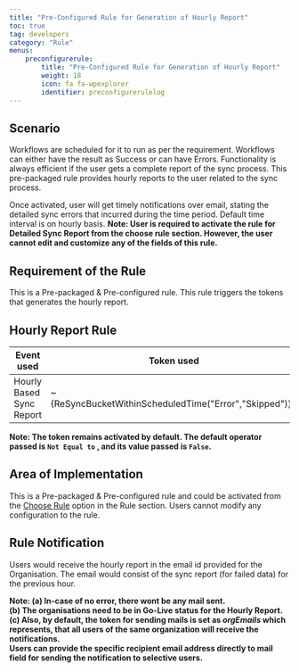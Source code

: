 ```yaml
---
title: "Pre-Configured Rule for Generation of Hourly Report"
toc: true
tag: developers
category: "Rule"
menus: 
    preconfigurerule:
        title: "Pre-Configured Rule for Generation of Hourly Report"
        weight: 18
        icon: fa fa-wpexplorer
        identifier: preconfigurerulelog
---
```


## Scenario

Workflows are scheduled for it to run as per the requirement. Workflows can either have the result as Success or can have Errors. 
Functionality is always efficient if the user gets a complete report of the sync process. This pre-packaged rule provides hourly 
reports to the user related to the sync process. 

Once activated, user will get timely notifications over email, stating the detailed sync errors that incurred during the time period. Default time interval is on hourly basis.
**Note: User is required to activate the rule for Detailed Sync Report from the choose rule 
section. However, the user cannot edit and customize any of the fields of this rule.** 


## Requirement of the Rule

This is a Pre-packaged & Pre-configured rule. This rule triggers the tokens that generates the hourly report.

## Hourly Report Rule

|Event used|Token used |
|---|---|
|Hourly Based Sync Report|~{ReSyncBucketWithinScheduledTime("Error","Skipped")}~|

**Note: The token remains activated by default. The default operator passed is `Not Equal to` , and its value passed is `False`.**

## Area of Implementation

This is a Pre-packaged & Pre-configured rule and could be activated from the [Choose Rule](/rule/choose-rule/) option in the Rule section. 
Users cannot modify any configuration to the rule.

## Rule Notification

Users would receive the hourly report in the email id provided for the Organisation. The email would consist 
of the sync report (for failed data) for the previous hour. 

**Note: 
        (a) In-case of no error, there wont be any mail sent.      
        (b) The organisations need to be in Go-Live status for the Hourly Report.      
        (c) Also, by default, the token for sending mails is set as ${orgEmails}$ which represents, that all users of the same organization will receive the notifications.       
           Users can provide the specific recipient email address directly to mail field 
          for sending the notification to selective users.**



